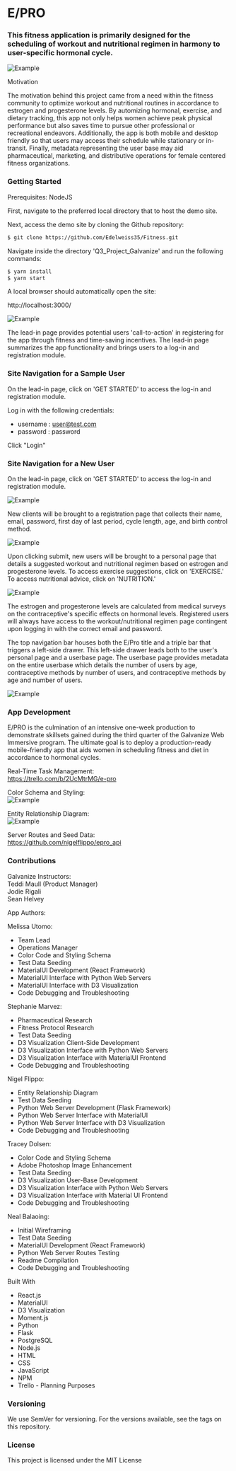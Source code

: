 # E/PRO

### This fitness application is primarily designed for the scheduling of workout and nutritional regimen in harmony to user-specific hormonal cycle.

![Example](readme_files/log-in.jpeg)

Motivation

The motivation behind this project came from a need within the fitness community to optimize workout and nutritional routines in accordance to estrogen and progesterone levels.  By automizing hormonal, exercise, and dietary tracking, this app not only helps women achieve peak physical performance but also saves time to pursue other professional or recreational endeavors.  Additionally, the app is both mobile and desktop friendly so that users may access their schedule while stationary or in-transit.  Finally, metadata representing the user base may aid pharmaceutical, marketing, and distributive operations for female centered fitness organizations.

### Getting Started

Prerequisites: NodeJS

First, navigate to the preferred local directory that to host the demo site.

Next, access the demo site by cloning the Github repository:

```bash
$ git clone https://github.com/Edelweiss35/Fitness.git
```

Navigate inside the directory 'Q3_Project_Galvanize' and run the following commands:
```bash
$ yarn install
$ yarn start
```

A local browser should automatically open the site:

http://localhost:3000/

![Example](readme_files/lead-in.png)

The lead-in page provides potential users 'call-to-action' in registering for the app through fitness and time-saving incentives.  The lead-in page summarizes the app functionality and brings users to a log-in and registration module.

### Site Navigation for a Sample User
On the lead-in page, click on 'GET STARTED' to access the log-in and registration module.

Log in with the following credentials:
* username : user@test.com
* password : password

Click "Login"

### Site Navigation for a New User

On the lead-in page, click on 'GET STARTED' to access the log-in and registration module.

![Example](readme_files/log-in.png)

New clients will be brought to a registration page that collects their name, email, password, first day of last period, cycle length, age, and birth control method.

![Example](readme_files/register.png)

Upon clicking submit, new users will be brought to a personal page that details a suggested workout and nutritional regimen based on estrogen and progesterone levels.  To access exercise suggestions, click on 'EXERCISE.'  To access nutritional advice, click on 'NUTRITION.'

![Example](readme_files/exercise.png)

The estrogen and progesterone levels are calculated from medical surveys on the contraceptive's specific effects on hormonal levels.  Registered users will always have access to the workout/nutritional regimen page contingent upon logging in with the correct email and password.

The top navigation bar houses both the E/Pro title and a triple bar that triggers a left-side drawer.  This left-side drawer leads both to the user's personal page and a userbase page.  The userbase page provides metadata on the entire userbase which details the number of users by age, contraceptive methods by number of users, and contraceptive methods by age and number of users.

![Example](readme_files/userbase.png)

### App Development

E/PRO is the culmination of an intensive one-week production to demonstrate skillsets gained during the third quarter of the Galvanize Web Immersive program.  The ultimate goal is to deploy a production-ready mobile-friendly app that aids women in scheduling fitness and diet in accordance to hormonal cycles.

Real-Time Task Management:  
https://trello.com/b/2UcMtrMG/e-pro

Color Schema and Styling:  
![Example](readme_files/style.png)

Entity Relationship Diagram:  
![Example](readme_files/erd.png)

Server Routes and Seed Data:  
https://github.com/nigelflippo/epro_api

### Contributions

Galvanize Instructors:  
Teddi Maull (Product Manager)  
Jodie Rigali  
Sean Helvey

App Authors:  

Melissa Utomo:
* Team Lead  
* Operations Manager  
* Color Code and Styling Schema
* Test Data Seeding  
* MaterialUI Development (React Framework)
* MaterialUI Interface with Python Web Servers  
* MaterialUI Interface with D3 Visualization  
* Code Debugging and Troubleshooting

Stephanie Marvez:  
* Pharmaceutical Research  
* Fitness Protocol Research  
* Test Data Seeding  
* D3 Visualization Client-Side Development
* D3 Visualization Interface with Python Web Servers
* D3 Visualization Interface with MaterialUI Frontend
* Code Debugging and Troubleshooting

Nigel Flippo:  
* Entity Relationship Diagram  
* Test Data Seeding  
* Python Web Server Development (Flask Framework)
* Python Web Server Interface with MaterialUI
* Python Web Server Interface with D3 Visualization
* Code Debugging and Troubleshooting

Tracey Dolsen:
* Color Code and Styling Schema
* Adobe Photoshop Image Enhancement
* Test Data Seeding
* D3 Visualization User-Base Development
* D3 Visualization Interface with Python Web Servers
* D3 Visualization Interface with Material UI Frontend
* Code Debugging and Troubleshooting

Neal Balaoing:  
* Initial Wireframing  
* Test Data Seeding  
* MaterialUI Development (React Framework)  
* Python Web Server Routes Testing  
* Readme Compilation  
* Code Debugging and Troubleshooting  

Built With
* React.js
* MaterialUI
* D3 Visualization
* Moment.js
* Python
* Flask
* PostgreSQL
* Node.js
* HTML
* CSS
* JavaScript
* NPM
* Trello - Planning Purposes

### Versioning
We use SemVer for versioning. For the versions available, see the tags on this repository.


### License
This project is licensed under the MIT License
